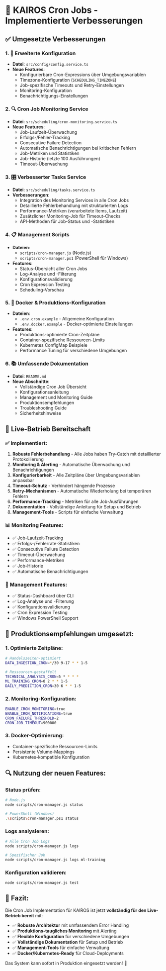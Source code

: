 # 🎯 KAIROS Cron Jobs - Implementierte Verbesserungen

## ✅ Umgesetzte Verbesserungen

### 1. 🔧 **Erweiterte Konfiguration**
- **Datei**: `src/config/config.service.ts`
- **Neue Features**:
  - Konfigurierbare Cron-Expressions über Umgebungsvariablen
  - Timezone-Konfiguration (`SCHEDULING_TIMEZONE`)
  - Job-spezifische Timeouts und Retry-Einstellungen
  - Monitoring-Konfiguration
  - Benachrichtigungs-Einstellungen

### 2. 🔍 **Cron Job Monitoring Service**
- **Datei**: `src/scheduling/cron-monitoring.service.ts`
- **Neue Features**:
  - Job-Laufzeit-Überwachung
  - Erfolgs-/Fehler-Tracking
  - Consecutive Failure Detection
  - Automatische Benachrichtigungen bei kritischen Fehlern
  - Job-Metriken und Statistiken
  - Job-Historie (letzte 100 Ausführungen)
  - Timeout-Überwachung

### 3. 🎛️ **Verbesserter Tasks Service**
- **Datei**: `src/scheduling/tasks.service.ts`
- **Verbesserungen**:
  - Integration des Monitoring Services in alle Cron Jobs
  - Detaillierte Fehlerbehandlung mit strukturierten Logs
  - Performance-Metriken (verarbeitete Items, Laufzeit)
  - Zusätzlicher Monitoring-Job für Timeout-Checks
  - API-Methoden für Job-Status und -Statistiken

### 4. 📋 **Management Scripts**
- **Dateien**: 
  - `scripts/cron-manager.js` (Node.js)
  - `scripts/cron-manager.ps1` (PowerShell für Windows)
- **Features**:
  - Status-Übersicht aller Cron Jobs
  - Log-Analyse und -Filterung
  - Konfigurationsvalidierung
  - Cron Expression Testing
  - Scheduling-Vorschau

### 5. 🐳 **Docker & Produktions-Konfiguration**
- **Dateien**:
  - `.env.cron.example` - Allgemeine Konfiguration
  - `.env.docker.example` - Docker-optimierte Einstellungen
- **Features**:
  - Produktions-optimierte Cron-Zeitpläne
  - Container-spezifische Ressourcen-Limits
  - Kubernetes ConfigMap Beispiele
  - Performance Tuning für verschiedene Umgebungen

### 6. 📚 **Umfassende Dokumentation**
- **Datei**: `README.md`
- **Neue Abschnitte**:
  - Vollständige Cron Job Übersicht
  - Konfigurationsanleitung
  - Management und Monitoring Guide
  - Produktionsempfehlungen
  - Troubleshooting Guide
  - Sicherheitshinweise

## 🚀 **Live-Betrieb Bereitschaft**

### ✅ **Implementiert:**
1. **Robuste Fehlerbehandlung** - Alle Jobs haben Try-Catch mit detaillierter Protokollierung
2. **Monitoring & Alerting** - Automatische Überwachung und Benachrichtigungen
3. **Konfigurierbarkeit** - Alle Zeitpläne über Umgebungsvariablen anpassbar
4. **Timeout-Schutz** - Verhindert hängende Prozesse
5. **Retry-Mechanismen** - Automatische Wiederholung bei temporären Fehlern
6. **Performance-Tracking** - Metriken für alle Job-Ausführungen
7. **Dokumentation** - Vollständige Anleitung für Setup und Betrieb
8. **Management-Tools** - Scripts für einfache Verwaltung

### 📊 **Monitoring Features:**
- ✅ Job-Laufzeit-Tracking
- ✅ Erfolgs-/Fehlerrate-Statistiken  
- ✅ Consecutive Failure Detection
- ✅ Timeout-Überwachung
- ✅ Performance-Metriken
- ✅ Job-Historie
- ✅ Automatische Benachrichtigungen

### 🔧 **Management Features:**
- ✅ Status-Dashboard über CLI
- ✅ Log-Analyse und -Filterung
- ✅ Konfigurationsvalidierung
- ✅ Cron Expression Testing
- ✅ Windows PowerShell Support

## 🎯 **Produktionsempfehlungen umgesetzt:**

### 1. **Optimierte Zeitpläne:**
```bash
# Handelszeiten-optimiert
DATA_INGESTION_CRON=*/30 9-17 * * 1-5

# Ressourcen-gestaffelt
TECHNICAL_ANALYSIS_CRON=5 * * * *
ML_TRAINING_CRON=0 2 * * 1-5
DAILY_PREDICTION_CRON=30 6 * * 1-5
```

### 2. **Monitoring-Konfiguration:**
```bash
ENABLE_CRON_MONITORING=true
ENABLE_CRON_NOTIFICATIONS=true
CRON_FAILURE_THRESHOLD=2
CRON_JOB_TIMEOUT=900000
```

### 3. **Docker-Optimierung:**
- Container-spezifische Ressourcen-Limits
- Persistente Volume-Mappings
- Kubernetes-kompatible Konfiguration

## 🔍 **Nutzung der neuen Features:**

### Status prüfen:
```bash
# Node.js
node scripts/cron-manager.js status

# PowerShell (Windows)
.\scripts\cron-manager.ps1 status
```

### Logs analysieren:
```bash
# Alle Cron Job Logs
node scripts/cron-manager.js logs

# Spezifischer Job
node scripts/cron-manager.js logs ml-training
```

### Konfiguration validieren:
```bash
node scripts/cron-manager.js test
```

## 🎉 **Fazit:**

Die Cron Job Implementation für KAIROS ist jetzt **vollständig für den Live-Betrieb bereit** mit:

- ✅ **Robuste Architektur** mit umfassendem Error Handling
- ✅ **Produktions-taugliches Monitoring** mit Alerting
- ✅ **Flexible Konfiguration** für verschiedene Umgebungen  
- ✅ **Vollständige Dokumentation** für Setup und Betrieb
- ✅ **Management-Tools** für einfache Verwaltung
- ✅ **Docker/Kubernetes-Ready** für Cloud-Deployments

Das System kann sofort in Produktion eingesetzt werden! 🚀
